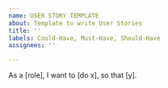 ```yaml
---
name: USER STORY TEMPLATE
about: Template to write User Stories
title: ''
labels: Could-Have, Must-Have, Should-Have
assignees: ''

---
```


As a [role], I want to [do x], so that [y].
